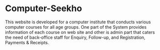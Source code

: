 # Computer-Seekho
This website is developed for a computer institute that conducts various computer courses for all age groups. One part of the System provides information of each course on web site and other is admin part that caters the need of back-office staff for Enquiry, Follow-up, and Registration, Payments &amp; Receipts. 
